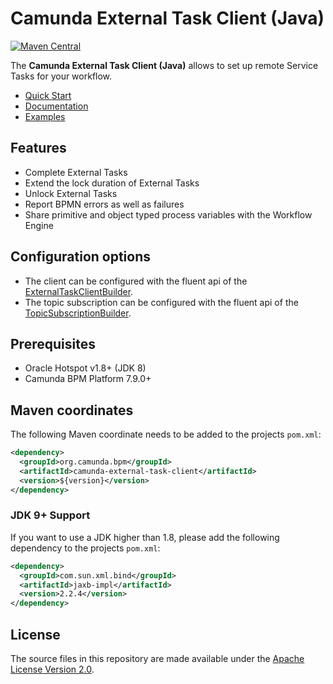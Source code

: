 # Camunda External Task Client (Java)


[![Maven Central](https://maven-badges.herokuapp.com/maven-central/org.camunda.bpm/camunda-external-task-client/badge.svg)](https://maven-badges.herokuapp.com/maven-central/org.camunda.bpm/camunda-external-task-client)


The **Camunda External Task Client (Java)** allows to set up remote Service Tasks for your workflow.

* [Quick Start](https://docs.camunda.org/get-started/quick-start/)
* [Documentation](https://docs.camunda.org/manual/develop/user-guide/ext-client/)
* [Examples](https://github.com/camunda/camunda-external-task-client-java/tree/master/examples)

## Features
* Complete External Tasks
* Extend the lock duration of External Tasks
* Unlock External Tasks
* Report BPMN errors as well as failures
* Share primitive and object typed process variables with the Workflow Engine


## Configuration options
* The client can be configured with the fluent api of the [ExternalTaskClientBuilder](client/src/main/java/org/camunda/bpm/client/ExternalTaskClientBuilder.java).
* The topic subscription can be configured with the fluent api of the [TopicSubscriptionBuilder](client/src/main/java/org/camunda/bpm/client/topic/TopicSubscriptionBuilder.java).

## Prerequisites
* Oracle Hotspot v1.8+ (JDK 8)
* Camunda BPM Platform 7.9.0+

## Maven coordinates
The following Maven coordinate needs to be added to the projects `pom.xml`:
```xml
<dependency>
  <groupId>org.camunda.bpm</groupId>
  <artifactId>camunda-external-task-client</artifactId>
  <version>${version}</version>
</dependency>
```

### JDK 9+ Support
If you want to use a JDK higher than 1.8, please add the following dependency to the projects `pom.xml`:
```xml
<dependency>
  <groupId>com.sun.xml.bind</groupId>
  <artifactId>jaxb-impl</artifactId>
  <version>2.2.4</version>
</dependency>
```

## License
The source files in this repository are made available under the [Apache License Version 2.0](./LICENSE).
